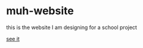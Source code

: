 # muh-website
this is the website I am designing for a school project

[see it](http://accesscms.asc.edu/~irvin18ua/)
